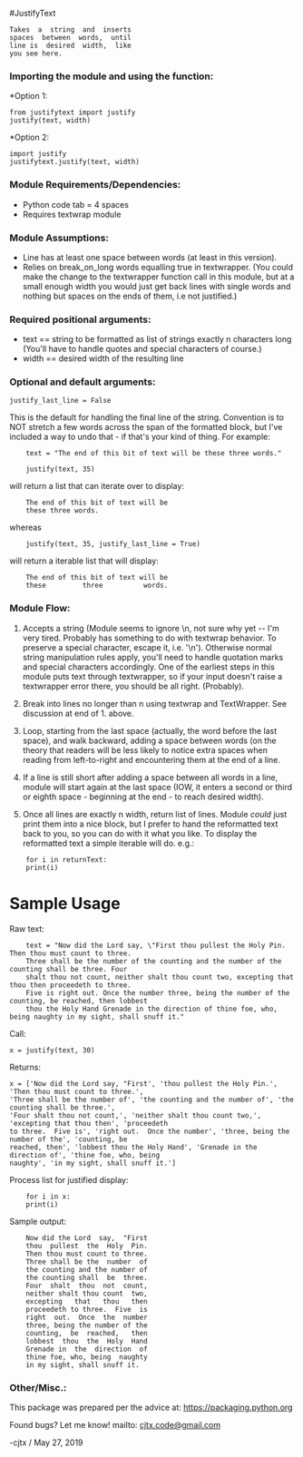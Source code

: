 #JustifyText

```
Takes  a  string  and  inserts
spaces  between  words,  until
line is  desired  width,  like
you see here.
```

### Importing the module and using the function:
*Option 1:
```
from justifytext import justify
justify(text, width)

```
*Option 2:
```
import justify
justifytext.justify(text, width)
```

### Module Requirements/Dependencies:
* Python code tab = 4 spaces
* Requires textwrap module


### Module Assumptions:
* Line has at least one space  between  words  (at  least in this version).
* Relies on break_on_long words equalling true in textwrapper. (You could make the change to the textwrapper function call in this module, but at a small enough width you would just get back lines with single words and nothing but spaces on the ends of them, i.e not justified.) 


### Required positional arguments:
* text == string to be formatted as list of strings exactly n characters long (You'll have to handle quotes and special characters of course.) 
* width == desired width of the resulting line 

### Optional and default arguments: 

```
justify_last_line = False
```
This is the default for handling the final line of the string. Convention is to NOT stretch a few words across the span of the formatted block, but I've included a way to undo that - if that's your kind of thing.  For example: 

```
	text = "The end of this bit of text will be these three words." 
	
	justify(text, 35) 
```
will return a list that can iterate over to display: 
```
	The end of this bit of text will be
	these three words.
```
whereas 
```
	justify(text, 35, justify_last_line = True) 
```
will return a iterable list that will display: 
```
	The end of this bit of text will be
	these         three          words.
```
### Module Flow: 

1.	Accepts a string (Module seems to ignore \n, not sure why yet --  I'm very tired.  Probably has something to do with textwrap behavior. To preserve a special character, escape it, i.e.  '\\n').  Otherwise normal string manipulation rules apply, you'll need to handle quotation marks and special characters accordingly.  One of the earliest steps in this module puts text through textwrapper, so if your input doesn't raise a textwrapper error there, you should be all right. (Probably). 

2. 	Break into lines no longer than n using textwrap and TextWrapper.     See discussion at end of 1. above. 

3. 	Loop, starting from the last space (actually, the word before the   last space), and walk backward, adding a space between words (on the theory that readers will be less likely to notice extra spaces when reading from left-to-right and encountering them at the end of a line. 

4. 	If a line is still short after adding a space between all words in a line, module will start again at the last space (IOW, it enters a second or third or eighth space - beginning at the end - to reach desired width). 

5. 	Once all lines are exactly n width, return list of lines.  Module *could* just print them into a nice block, but I prefer to hand the reformatted text back to you, so you can do with it what you like.  To display the reformatted text a simple iterable will do. 
	e.g.: 
```
	for i in returnText:
	print(i)
```
# Sample Usage

Raw text: 

```
	text = "Now did the Lord say, \"First thou pullest the Holy Pin. Then thou must count to three.
	Three shall be the number of the counting and the number of the counting shall be three. Four
	shalt thou not count, neither shalt thou count two, excepting that thou then proceedeth to three.
	Five is right out. Once the number three, being the number of the counting, be reached, then lobbest
	thou the Holy Hand Grenade in the direction of thine foe, who, being naughty in my sight, shall snuff it." 
```
Call: 
```
x = justify(text, 30) 
```

Returns: 
```
x = ['Now did the Lord say, "First', 'thou pullest the Holy Pin.', 'Then thou must count to three.',
'Three shall be the number of', 'the counting and the number of', 'the counting shall be three.', 
'Four shalt thou not count,', 'neither shalt thou count two,', 'excepting that thou then', 'proceedeth
to three.  Five is', 'right out.  Once the number', 'three, being the number of the', 'counting, be
reached, then', 'lobbest thou the Holy Hand', 'Grenade in the direction of', 'thine foe, who, being 
naughty', 'in my sight, shall snuff it.'] 
```
Process list for justified display: 

```
	for i in x: 
	print(i) 
```

Sample output: 

```
	Now did the Lord  say,  "First
	thou  pullest  the  Holy  Pin.
	Then thou must count to three.
	Three shall be the  number  of
	the counting and the number of
	the counting shall  be  three.
	Four  shalt  thou  not  count,
	neither shalt thou count  two,
	excepting   that   thou   then
	proceedeth to three.  Five  is
	right  out.  Once  the  number
	three, being the number of the
	counting,  be  reached,   then
	lobbest  thou  the  Holy  Hand
	Grenade in  the  direction  of
	thine foe, who, being  naughty
	in my sight, shall snuff it.
```

### Other/Misc.: 
This package was prepared per the advice at: https://packaging.python.org 

Found bugs? Let me know! 
mailto: cjtx.code@gmail.com
 
-cjtx / May 27, 2019
